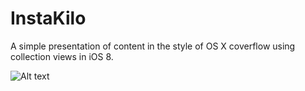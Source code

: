 # InstaKilo
A simple presentation of content in the style of OS X coverflow using collection views in iOS 8.

![Alt text](https://www.dropbox.com/s/lbhaj8quukpzsvc/Swiftris.gif?raw=1 "Insta.Kilo")
